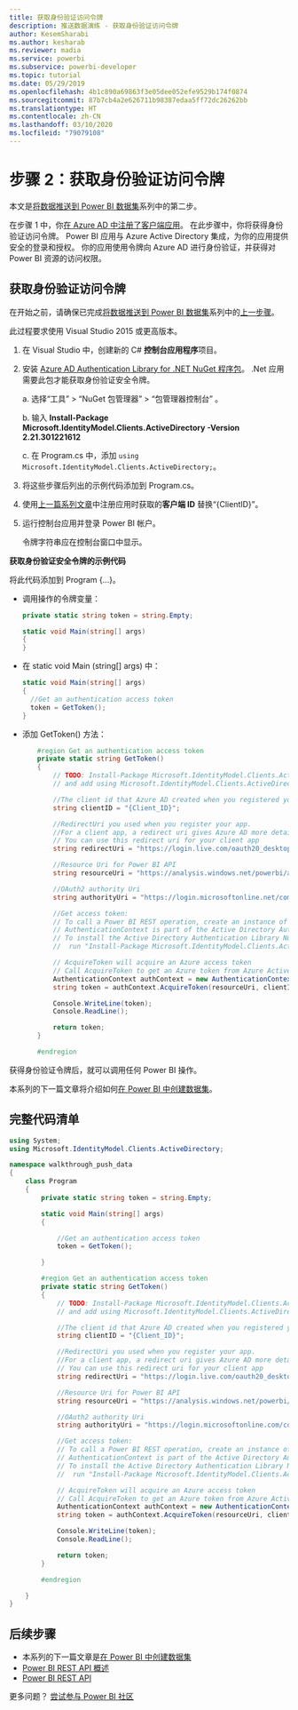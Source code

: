 ```yaml
---
title: 获取身份验证访问令牌
description: 推送数据演练 - 获取身份验证访问令牌
author: KesemSharabi
ms.author: kesharab
ms.reviewer: madia
ms.service: powerbi
ms.subservice: powerbi-developer
ms.topic: tutorial
ms.date: 05/29/2019
ms.openlocfilehash: 4b1c890a69863f3e05dee052efe9529b174f0874
ms.sourcegitcommit: 87b7cb4a2e626711b98387edaa5ff72dc26262bb
ms.translationtype: HT
ms.contentlocale: zh-CN
ms.lasthandoff: 03/10/2020
ms.locfileid: "79079108"
---
```

# <a name="step-2-get-an-authentication-access-token"></a>步骤 2：获取身份验证访问令牌

本文是[将数据推送到 Power BI 数据集](walkthrough-push-data.md)系列中的第二步。

在步骤 1 中，你[在 Azure AD 中注册了客户端应用](../register-app.md)。 在此步骤中，你将获得身份验证访问令牌。 Power BI 应用与 Azure Active Directory 集成，为你的应用提供安全的登录和授权。 你的应用使用令牌向 Azure AD 进行身份验证，并获得对 Power BI 资源的访问权限。

## <a name="get-an-authentication-access-token"></a>获取身份验证访问令牌

在开始之前，请确保已完成[将数据推送到 Power BI 数据集](walkthrough-push-data.md)系列中的[上一步骤](../register-app.md)。 

此过程要求使用 Visual Studio 2015 或更高版本。

1. 在 Visual Studio 中，创建新的 C# **控制台应用程序**项目。

2. 安装 [Azure AD Authentication Library for .NET NuGet 程序包](https://www.nuget.org/packages/Microsoft.IdentityModel.Clients.ActiveDirectory/2.22.302111727)。 .Net 应用需要此包才能获取身份验证安全令牌。 

     a. 选择“工具” > “NuGet 包管理器” > “包管理器控制台”    。

     b. 输入 **Install-Package Microsoft.IdentityModel.Clients.ActiveDirectory -Version 2.21.301221612**

     c. 在 Program.cs 中，添加 `using Microsoft.IdentityModel.Clients.ActiveDirectory;`。

3. 将这些步骤后列出的示例代码添加到 Program.cs。

4. 使用[上一篇系列文章](../register-app.md)中注册应用时获取的**客户端 ID** 替换“{ClientID}”。

5. 运行控制台应用并登录 Power BI 帐户。 

   令牌字符串应在控制台窗口中显示。

**获取身份验证安全令牌的示例代码**

将此代码添加到 Program {...}。

* 调用操作的令牌变量： 
  
  ```csharp
  private static string token = string.Empty;
  
  static void Main(string[] args)
  {
  }
  ```
* 在 static void Main (string[] args) 中：
  
  ```csharp
  static void Main(string[] args)
  {
    //Get an authentication access token
    token = GetToken();
  }
  ```
* 添加 GetToken() 方法：

```csharp
       #region Get an authentication access token
       private static string GetToken()
       {
           // TODO: Install-Package Microsoft.IdentityModel.Clients.ActiveDirectory -Version 2.21.301221612
           // and add using Microsoft.IdentityModel.Clients.ActiveDirectory

           //The client id that Azure AD created when you registered your client app.
           string clientID = "{Client_ID}";

           //RedirectUri you used when you register your app.
           //For a client app, a redirect uri gives Azure AD more details on the application that it will authenticate.
           // You can use this redirect uri for your client app
           string redirectUri = "https://login.live.com/oauth20_desktop.srf";

           //Resource Uri for Power BI API
           string resourceUri = "https://analysis.windows.net/powerbi/api";

           //OAuth2 authority Uri
           string authorityUri = "https://login.microsoftonline.net/common/";

           //Get access token:
           // To call a Power BI REST operation, create an instance of AuthenticationContext and call AcquireToken
           // AuthenticationContext is part of the Active Directory Authentication Library NuGet package
           // To install the Active Directory Authentication Library NuGet package in Visual Studio,
           //  run "Install-Package Microsoft.IdentityModel.Clients.ActiveDirectory" from the nuget Package Manager Console.

           // AcquireToken will acquire an Azure access token
           // Call AcquireToken to get an Azure token from Azure Active Directory token issuance endpoint
           AuthenticationContext authContext = new AuthenticationContext(authorityUri);
           string token = authContext.AcquireToken(resourceUri, clientID, new Uri(redirectUri)).AccessToken;

           Console.WriteLine(token);
           Console.ReadLine();

           return token;
       }

       #endregion
```

获得身份验证令牌后，就可以调用任何 Power BI 操作。

本系列的下一篇文章将介绍如何[在 Power BI 中创建数据集](walkthrough-push-data-create-dataset.md)。


## <a name="complete-code-listing"></a>完整代码清单

```csharp
using System;
using Microsoft.IdentityModel.Clients.ActiveDirectory;

namespace walkthrough_push_data
{
    class Program
    {
        private static string token = string.Empty;

        static void Main(string[] args)
        {

            //Get an authentication access token
            token = GetToken();

        }

        #region Get an authentication access token
        private static string GetToken()
        {
            // TODO: Install-Package Microsoft.IdentityModel.Clients.ActiveDirectory -Version 2.21.301221612
            // and add using Microsoft.IdentityModel.Clients.ActiveDirectory

            //The client id that Azure AD created when you registered your client app.
            string clientID = "{Client_ID}";

            //RedirectUri you used when you register your app.
            //For a client app, a redirect uri gives Azure AD more details on the application that it will authenticate.
            // You can use this redirect uri for your client app
            string redirectUri = "https://login.live.com/oauth20_desktop.srf";

            //Resource Uri for Power BI API
            string resourceUri = "https://analysis.windows.net/powerbi/api";

            //OAuth2 authority Uri
            string authorityUri = "https://login.microsoftonline.com/common/";

            //Get access token:
            // To call a Power BI REST operation, create an instance of AuthenticationContext and call AcquireToken
            // AuthenticationContext is part of the Active Directory Authentication Library NuGet package
            // To install the Active Directory Authentication Library NuGet package in Visual Studio,
            //  run "Install-Package Microsoft.IdentityModel.Clients.ActiveDirectory" from the nuget Package Manager Console.

            // AcquireToken will acquire an Azure access token
            // Call AcquireToken to get an Azure token from Azure Active Directory token issuance endpoint
            AuthenticationContext authContext = new AuthenticationContext(authorityUri);
            string token = authContext.AcquireToken(resourceUri, clientID, new Uri(redirectUri)).AccessToken;

            Console.WriteLine(token);
            Console.ReadLine();

            return token;
        }

        #endregion

    }
}
```



## <a name="next-steps"></a>后续步骤

* 本系列的下一篇文章是[在 Power BI 中创建数据集](walkthrough-push-data-create-dataset.md)
* [Power BI REST API 概述](overview-of-power-bi-rest-api.md)  
* [Power BI REST API](https://docs.microsoft.com/rest/api/power-bi/)  

更多问题？ [尝试参与 Power BI 社区](https://community.powerbi.com/)